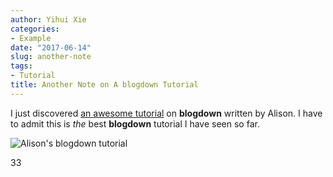 ```yaml
---
author: Yihui Xie
categories:
- Example
date: "2017-06-14"
slug: another-note
tags:
- Tutorial
title: Another Note on A blogdown Tutorial
---
```


I just discovered [an awesome tutorial](https://www.apreshill.com/blog/2020-12-new-year-new-blogdown/) on **blogdown** written by Alison. I have to admit this is _the_ best **blogdown** tutorial I have seen so far.

![Alison's blogdown tutorial](https://www.apreshill.com/blog/2020-12-new-year-new-blogdown/03-blogdown-2021.png)

33
